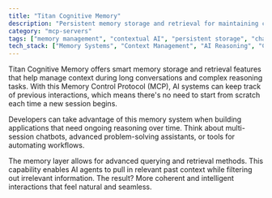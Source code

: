 ```yaml
---
title: "Titan Cognitive Memory"
description: "Persistent memory storage and retrieval for maintaining context in long conversations and complex reasoning workflows."
category: "mcp-servers"
tags: ["memory management", "contextual AI", "persistent storage", "chatbots", "workflow automation"]
tech_stack: ["Memory Systems", "Context Management", "AI Reasoning", "Conversational AI", "Persistent Storage"]
---
```


Titan Cognitive Memory offers smart memory storage and retrieval features that help manage context during long conversations and complex reasoning tasks. With this Memory Control Protocol (MCP), AI systems can keep track of previous interactions, which means there's no need to start from scratch each time a new session begins.

Developers can take advantage of this memory system when building applications that need ongoing reasoning over time. Think about multi-session chatbots, advanced problem-solving assistants, or tools for automating workflows.

The memory layer allows for advanced querying and retrieval methods. This capability enables AI agents to pull in relevant past context while filtering out irrelevant information. The result? More coherent and intelligent interactions that feel natural and seamless.